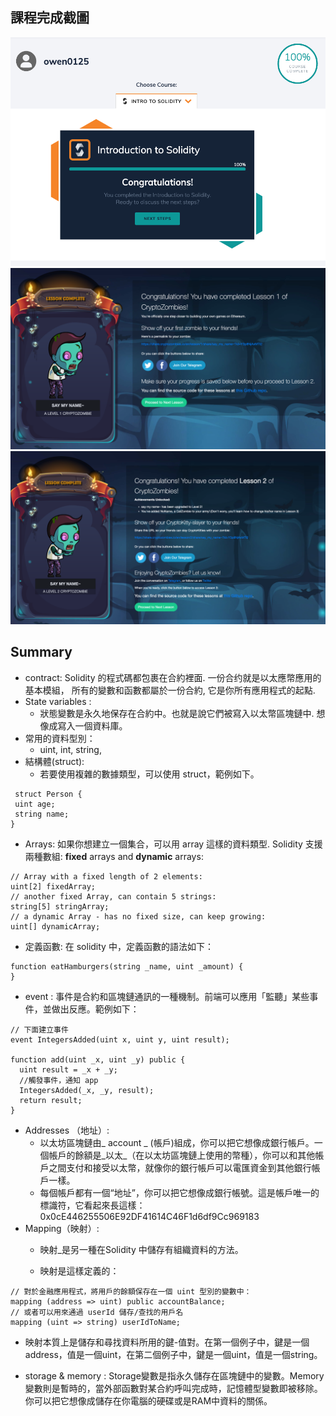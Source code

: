 ## 課程完成截圖
![chainshot](chainshot-solidity.png)
![l1](cryptozombies-lesson1.png)
![l2](cryptozombies-lesson2.png)

## Summary
- contract: Solidity 的程式碼都包裹在合約裡面. 一份合约就是以太應幣應用的基本模組， 所有的變數和函數都屬於一份合約, 它是你所有應用程式的起點.
- State variables : 
  - 狀態變數是永久地保存在合約中。也就是說它們被寫入以太幣區塊鏈中. 想像成寫入一個資料庫。
- 常用的資料型別：
  - uint, int, string, 
- 結構體(struct):
  - 若要使用複雜的數據類型，可以使用 struct，範例如下。
 ``` sol 
  struct Person {
  uint age;
  string name;
} 
```
- Arrays: 如果你想建立一個集合，可以用 array 這樣的資料類型. Solidity 支援兩種數組: **fixed** arrays and **dynamic** arrays:
``` solidity
// Array with a fixed length of 2 elements:
uint[2] fixedArray;
// another fixed Array, can contain 5 strings:
string[5] stringArray;
// a dynamic Array - has no fixed size, can keep growing:
uint[] dynamicArray;
```
- 定義函數: 在 solidity 中，定義函數的語法如下：
``` solidity 
function eatHamburgers(string _name, uint _amount) {
}
```
- event : 事件是合約和區塊鏈通訊的一種機制。前端可以應用「監聽」某些事件，並做出反應。範例如下：
```solidity
// 下面建立事件
event IntegersAdded(uint x, uint y, uint result);

function add(uint _x, uint _y) public {
  uint result = _x + _y;
  //觸發事件，通知 app
  IntegersAdded(_x, _y, result);
  return result;
}
```
- Addresses （地址）: 
  - 以太坊區塊鏈由_ account _ (帳戶)組成，你可以把它想像成銀行帳戶。一個帳戶的餘額是_以太_（在以太坊區塊鏈上使用的幣種），你可以和其他帳戶之間支付和接受以太幣，就像你的銀行帳戶可以電匯資金到其他銀行帳戶一樣。
  - 每個帳戶都有一個“地址”，你可以把它想像成銀行帳號。這是帳戶唯一的標識符，它看起來長這樣：
  0x0cE446255506E92DF41614C46F1d6df9Cc969183
- Mapping（映射）:
  - 映射_是另一種在Solidity 中儲存有組織資料的方法。

  - 映射是這樣定義的：
```solidity
// 對於金融應用程式，將用戶的餘額保存在一個 uint 型別的變數中：
mapping (address => uint) public accountBalance;
// 或者可以用來通過 userId 儲存/查找的用戶名
mapping (uint => string) userIdToName;
```
  - 映射本質上是儲存和尋找資料所用的鍵-值對。在第一個例子中，鍵是一個address，值是一個uint，在第二個例子中，鍵是一個uint，值是一個string。

- storage & memory : Storage變數是指永久儲存在區塊鏈中的變數。Memory變數則是暫時的，當外部函數對某合約呼叫完成時，記憶體型變數即被移除。你可以把它想像成儲存在你電腦的硬碟或是RAM中資料的關係。